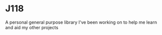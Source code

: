 # J118
A personal general purpose library I've been working on to help me learn and aid my other projects
